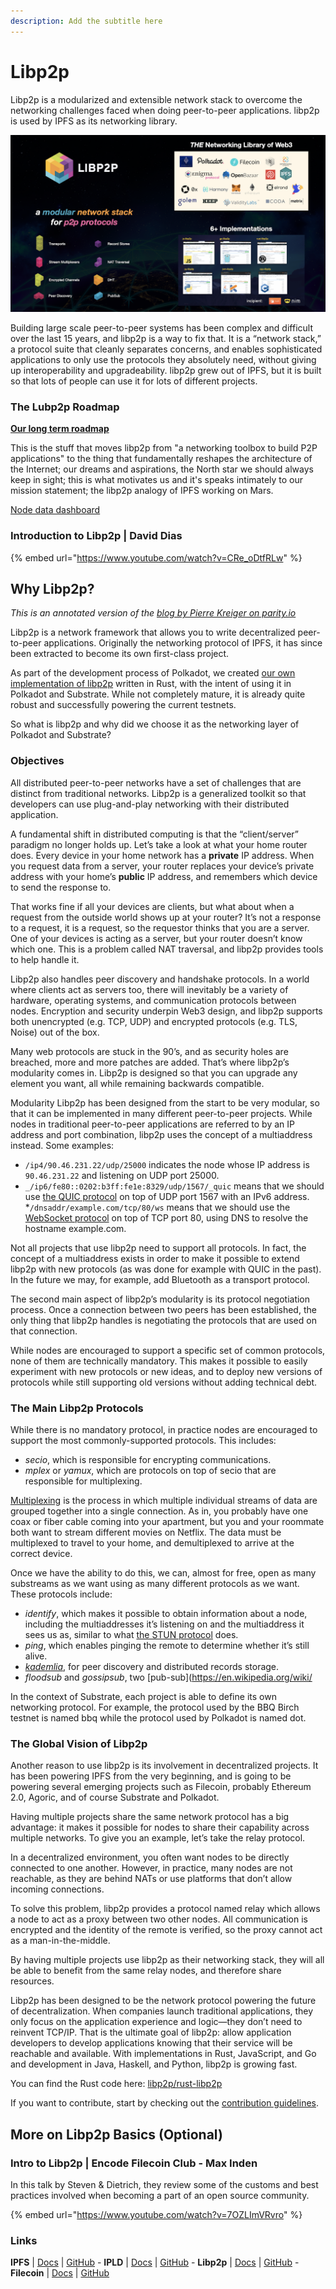 ```yaml
---
description: Add the subtitle here
---
```


# Libp2p

Libp2p is a modularized and extensible network stack to overcome the networking challenges faced when doing peer-to-peer applications. libp2p is used by IPFS as its networking library.

![](<../../.gitbook/assets/image (10).png>)

Building large scale peer-to-peer systems has been complex and difficult over the last 15 years, and libp2p is a way to fix that. It is a “network stack,” a protocol suite that cleanly separates concerns, and enables sophisticated applications to only use the protocols they absolutely need, without giving up interoperability and upgradeability. libp2p grew out of IPFS, but it is built so that lots of people can use it for lots of different projects.

### The Lubp2p Roadmap

**[Our long term roadmap](https://github.com/libp2p/specs/blob/master/ROADMAP.md)**

This is the stuff that moves libp2p from "a networking toolbox to build P2P applications" to the thing that fundamentally reshapes the architecture of the Internet; our dreams and aspirations, the North star we should always keep in sight; this is what motivates us and it's speaks intimately to our mission statement; the libp2p analogy of IPFS working on Mars.

[Node data dashboard](https://kademlia-exporter.max-inden.de/d/-avwMhsik/kademlia-exporter?orgId=1)

### Introduction to Libp2p | David Dias

{% embed url="https://www.youtube.com/watch?v=CRe_oDtfRLw" %}

## Why Libp2p?

_This is an annotated version of the_ [_blog by Pierre Kreiger on parity.io_](https://www.parity.io/blog/why-libp2p)

Libp2p is a network framework that allows you to write decentralized peer-to-peer applications. Originally the networking protocol of IPFS, it has since been extracted to become its own first-class project.

As part of the development process of Polkadot, we created [our own implementation of libp2p](https://github.com/libp2p/rust-libp2p) written in Rust, with the intent of using it in Polkadot and Substrate. While not completely mature, it is already quite robust and successfully powering the current testnets.

So what is libp2p and why did we choose it as the networking layer of Polkadot and Substrate?

### Objectives

All distributed peer-to-peer networks have a set of challenges that are distinct from traditional networks. Libp2p is a generalized toolkit so that developers can use plug-and-play networking with their distributed application.

A fundamental shift in distributed computing is that the “client/server” paradigm no longer holds up. Let’s take a look at what your home router does. Every device in your home network has a **private** IP address. When you request data from a server, your router replaces your device’s private address with your home’s **public** IP address, and remembers which device to send the response to.

That works fine if all your devices are clients, but what about when a request from the outside world shows up at your router? It’s not a response to a request, it is a request, so the requestor thinks that you are a server. One of your devices is acting as a server, but your router doesn’t know which one. This is a problem called NAT traversal, and libp2p provides tools to help handle it.

Libp2p also handles peer discovery and handshake protocols. In a world where clients act as servers too, there will inevitably be a variety of hardware, operating systems, and communication protocols between nodes. Encryption and security underpin Web3 design, and libp2p supports both unencrypted (e.g. TCP, UDP) and encrypted protocols (e.g. TLS, Noise) out of the box.

Many web protocols are stuck in the 90’s, and as security holes are breached, more and more patches are added. That’s where libp2p’s modularity comes in. Libp2p is designed so that you can upgrade any element you want, all while remaining backwards compatible.

Modularity Libp2p has been designed from the start to be very modular, so that it can be implemented in many different peer-to-peer projects. While nodes in traditional peer-to-peer applications are referred to by an IP address and port combination, libp2p uses the concept of a multiaddress instead. Some examples:

* `/ip4/90.46.231.22/udp/25000` indicates the node whose IP address is `90.46.231.22` and listening on UDP port 25000.
* `_/ip6/fe80::0202:b3ff:fe1e:8329/udp/1567/_quic` means that we should use [the QUIC protocol](https://en.wikipedia.org/wiki/QUIC) on top of UDP port 1567 with an IPv6 address. \*`/dnsaddr/example.com/tcp/80/ws` means that we should use the [WebSocket protocol](https://en.wikipedia.org/wiki/WebSocket) on top of TCP port 80, using DNS to resolve the hostname example.com.

Not all projects that use libp2p need to support all protocols. In fact, the concept of a multiaddress exists in order to make it possible to extend libp2p with new protocols (as was done for example with QUIC in the past). In the future we may, for example, add Bluetooth as a transport protocol.

The second main aspect of libp2p’s modularity is its protocol negotiation process. Once a connection between two peers has been established, the only thing that libp2p handles is negotiating the protocols that are used on that connection.

While nodes are encouraged to support a specific set of common protocols, none of them are technically mandatory. This makes it possible to easily experiment with new protocols or new ideas, and to deploy new versions of protocols while still supporting old versions without adding technical debt.

### The Main Libp2p Protocols

While there is no mandatory protocol, in practice nodes are encouraged to support the most commonly-supported protocols. This includes:

* _secio_, which is responsible for encrypting communications.
* _mplex_ or _yamux_, which are protocols on top of secio that are responsible for multiplexing.

[Multiplexing](https://en.wikipedia.org/wiki/Multiplexing) is the process in which multiple individual streams of data are grouped together into a single connection. As in, you probably have one coax or fiber cable coming into your apartment, but you and your roommate both want to stream different movies on Netflix. The data must be multiplexed to travel to your home, and demultiplexed to arrive at the correct device.

Once we have the ability to do this, we can, almost for free, open as many substreams as we want using as many different protocols as we want. These protocols include:

* _identify_, which makes it possible to obtain information about a node, including the multiaddresses it’s listening on and the multiaddress it sees us as, similar to what [the STUN protocol](https://en.wikipedia.org/wiki/STUN) does.
* _ping_, which enables pinging the remote to determine whether it’s still alive.
* [_kademlia_](https://en.wikipedia.org/wiki/Kademlia), for peer discovery and distributed records storage.
* _floodsub_ and _gossipsub_, two \[pub-sub]\(https://en.wikipedia.org/wiki/

In the context of Substrate, each project is able to define its own networking protocol. For example, the protocol used by the BBQ Birch testnet is named bbq while the protocol used by Polkadot is named dot.

### The Global Vision of Libp2p

Another reason to use libp2p is its involvement in decentralized projects. It has been powering IPFS from the very beginning, and is going to be powering several emerging projects such as Filecoin, probably Ethereum 2.0, Agoric, and of course Substrate and Polkadot.

Having multiple projects share the same network protocol has a big advantage: it makes it possible for nodes to share their capability across multiple networks. To give you an example, let’s take the relay protocol.

In a decentralized environment, you often want nodes to be directly connected to one another. However, in practice, many nodes are not reachable, as they are behind NATs or use platforms that don’t allow incoming connections.

To solve this problem, libp2p provides a protocol named relay which allows a node to act as a proxy between two other nodes. All communication is encrypted and the identity of the remote is verified, so the proxy cannot act as a man-in-the-middle.

By having multiple projects use libp2p as their networking stack, they will all be able to benefit from the same relay nodes, and therefore share resources.

Libp2p has been designed to be the network protocol powering the future of decentralization. When companies launch traditional applications, they only focus on the application experience and logic—they don’t need to reinvent TCP/IP. That is the ultimate goal of libp2p: allow application developers to develop applications knowing that their service will be reachable and available. With implementations in Rust, JavaScript, and Go and development in Java, Haskell, and Python, libp2p is growing fast.

You can find the Rust code here: [libp2p/rust-libp2p](https://github.com/libp2p/rust-libp2p)

If you want to contribute, start by checking out the [contribution guidelines](https://github.com/ipfs/community/blob/master/CONTRIBUTING.md).

## More on Libp2p Basics (Optional)

### Intro to Libp2p | Encode Filecoin Club - Max Inden

In this talk by Steven & Dietrich, they review some of the customs and best practices involved when becoming a part of an open source community.

{% embed url="https://www.youtube.com/watch?v=7OZLImVRvro" %}

### Links

**IPFS** | [Docs](https://docs.ipfs.io) | [GitHub](https://github.com/ipfs) - **IPLD** | [Docs](https://ipld.io/docs/) | [GitHub](https://github.com/ipld) - **Libp2p** | [Docs](https://docs.libp2p.io) | [GitHub](https://github.com/libp2p) - **Filecoin** | [Docs](https://docs.filecoin.io) | [GitHub](https://github.com/filecoin-project)
